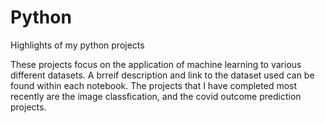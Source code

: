 # Python
Highlights of my python projects

These projects focus on the application of machine learning to various different datasets. A brreif description and link to the dataset used can be found within each notebook. The projects that I have completed most recently are the image classfication, and the covid outcome prediction projects.
